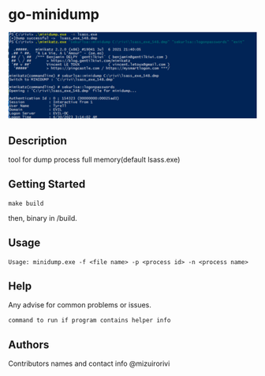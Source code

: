 # go-minidump
   ![Demo](./icons/demo.png)

## Description

tool for dump process full memory(default lsass.exe)

## Getting Started
```
make build
```
then, binary in /build.
## Usage
```
Usage: minidump.exe -f <file name> -p <process id> -n <process name>
```

## Help

Any advise for common problems or issues.
```
command to run if program contains helper info
```

## Authors
Contributors names and contact info
@mizuirorivi
